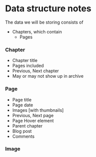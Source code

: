 # Data structure notes

The data we will be storing consists of
- Chapters, which contain 
  - Pages

### Chapter
- Chapter title
- Pages included
- Previous, Next chapter
- May or may not show up in archive

### Page
- Page title
- Page date
- Images [with thumbnails]
- Previous, Next page
- Page Hover element  
- Parent chapter
- Blog post  
- Comments

### Image


